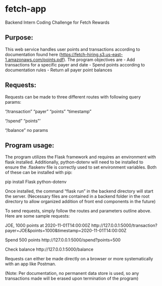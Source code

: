 # fetch-app #
Backend Intern Coding Challenge for Fetch Rewards

## Purpose: ##
This web service handles user points and transactions according to documentation found here (https://fetch-hiring.s3.us-east-1.amazonaws.com/points.pdf). The program objectives are
	- Add transactions for a specific payer and date
	- Spend points according to documentation rules
	- Return all payer point balances

## Requests: ##

Requests can be made to three different routes with following query params:

“/transaction”
	“payer”
	“points”
	“timestamp”

“/spend”
	“points”’

“/balance”
	no params

## Program usage: ##

The program utilizes the Flask framework and requires an environment with flask installed. Additionally, python-dotenv will need to be installed to ensure the .flaskenv file is correctly used to set environment variables. Both of these can be installed with pip:

pip install Flask python-dotenv

Once installed, the command “flask run” in the backend directory will start the server. (Necessary files are contained in a backend folder in the root directory to allow organized addition of front end components in the future)

To send requests, simply follow the routes and parameters outline above. Here are some sample requests:

JOE, 1000 points at 2020-11-01T14:00:00Z
http://<span></span>127.0.0.1:5000/transaction?payer=JOE&points=1000&timestamp=2020-11-01T14:00:00Z

Spend 500 points
http://<span></span>127.0.0.1:5000/spend?points=500

Check balance
http://<span></span>127.0.0.1:5000/balance

Requests can either be made directly on a browser or more systematically with an app like Postman.

(Note: Per documentation, no permanent data store is used, so any transactions made will be erased upon termination of the program)
